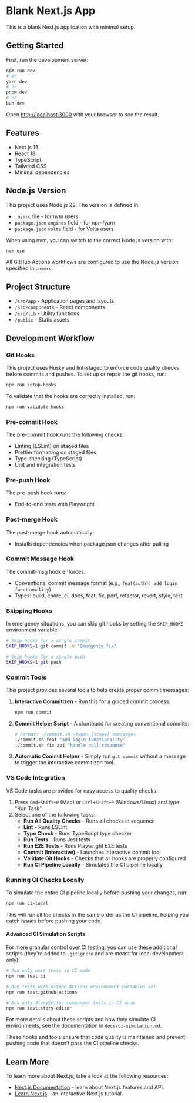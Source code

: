 # Blank Next.js App

This is a blank Next.js application with minimal setup.

## Getting Started

First, run the development server:

```bash
npm run dev
# or
yarn dev
# or
pnpm dev
# or
bun dev
```

Open [http://localhost:3000](http://localhost:3000) with your browser to see the result.

## Features

- Next.js 15
- React 18
- TypeScript
- Tailwind CSS
- Minimal dependencies

## Node.js Version

This project uses Node.js 22. The version is defined in:

- `.nvmrc` file - for nvm users
- `package.json` `engines` field - for npm/yarn
- `package.json` `volta` field - for Volta users

When using nvm, you can switch to the correct Node.js version with:

```bash
nvm use
```

All GitHub Actions workflows are configured to use the Node.js version specified in `.nvmrc`.

## Project Structure

- `/src/app` - Application pages and layouts
- `/src/components` - React components
- `/src/lib` - Utility functions
- `/public` - Static assets

## Development Workflow

### Git Hooks

This project uses Husky and lint-staged to enforce code quality checks before commits and pushes. To set up or repair the git hooks, run:

```bash
npm run setup-hooks
```

To validate that the hooks are correctly installed, run:

```bash
npm run validate-hooks
```

### Pre-commit Hook

The pre-commit hook runs the following checks:

- Linting (ESLint) on staged files
- Prettier formatting on staged files
- Type checking (TypeScript)
- Unit and integration tests

### Pre-push Hook

The pre-push hook runs:

- End-to-end tests with Playwright

### Post-merge Hook

The post-merge hook automatically:

- Installs dependencies when package.json changes after pulling

### Commit Message Hook

The commit-msg hook enforces:

- Conventional commit message format (e.g., `feat(auth): add login functionality`)
- Types: build, chore, ci, docs, feat, fix, perf, refactor, revert, style, test

### Skipping Hooks

In emergency situations, you can skip git hooks by setting the `SKIP_HOOKS` environment variable:

```bash
# Skip hooks for a single commit
SKIP_HOOKS=1 git commit -m "Emergency fix"

# Skip hooks for a single push
SKIP_HOOKS=1 git push
```

### Commit Tools

This project provides several tools to help create proper commit messages:

1. **Interactive Commitizen** - Run this for a guided commit process:

   ```bash
   npm run commit
   ```

2. **Commit Helper Script** - A shorthand for creating conventional commits:

   ```bash
   # Format: ./commit.sh <type> [scope] <message>
   ./commit.sh feat "add login functionality"
   ./commit.sh fix api "handle null response"
   ```

3. **Automatic Commit Helper** - Simply run `git commit` without a message to trigger the interactive commitizen tool.

### VS Code Integration

VS Code tasks are provided for easy access to quality checks:

1. Press `Cmd+Shift+P` (Mac) or `Ctrl+Shift+P` (Windows/Linux) and type "Run Task"
2. Select one of the following tasks:
   - **Run All Quality Checks** - Runs all checks in sequence
   - **Lint** - Runs ESLint
   - **Type Check** - Runs TypeScript type checker
   - **Run Tests** - Runs Jest tests
   - **Run E2E Tests** - Runs Playwright E2E tests
   - **Commit (Interactive)** - Launches interactive commit tool
   - **Validate Git Hooks** - Checks that all hooks are properly configured
   - **Run CI Pipeline Locally** - Simulates the CI pipeline locally

### Running CI Checks Locally

To simulate the entire CI pipeline locally before pushing your changes, run:

```bash
npm run ci-local
```

This will run all the checks in the same order as the CI pipeline, helping you catch issues before pushing your code.

#### Advanced CI Simulation Scripts

For more granular control over CI testing, you can use these additional scripts (they're added to `.gitignore` and are meant for local development only):

```bash
# Run only unit tests in CI mode
npm run test:ci

# Run tests with GitHub Actions environment variables set
npm run test:github-actions

# Run only StoryEditor component tests in CI mode
npm run test:story-editor
```

For more details about these scripts and how they simulate CI environments, see the documentation in `docs/ci-simulation.md`.

These hooks and tools ensure that code quality is maintained and prevent pushing code that doesn't pass the CI pipeline checks.

## Learn More

To learn more about Next.js, take a look at the following resources:

- [Next.js Documentation](https://nextjs.org/docs) - learn about Next.js features and API.
- [Learn Next.js](https://nextjs.org/learn) - an interactive Next.js tutorial.
